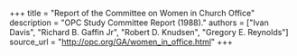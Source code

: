 +++
title = "Report of the Committee on Women in Church Office"
description = "OPC Study Committee Report (1988)."
authors = ["Ivan Davis", "Richard B. Gaffin Jr", "Robert D. Knudsen", "Gregory E. Reynolds"]
source_url = "http://opc.org/GA/women_in_office.html"
+++
